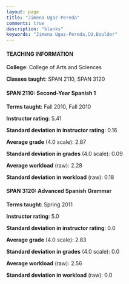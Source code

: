 ```yaml
---
layout: page
title: "Jimena Ugaz-Pereda" 
comments: true
description: "blanks"
keywords: "Jimena Ugaz-Pereda,CU,Boulder"
---
```

<head>
<script src="https://ajax.googleapis.com/ajax/libs/jquery/2.1.3/jquery.min.js"></script>
<script src="https://dl.dropboxusercontent.com/s/pc42nxpaw1ea4o9/highcharts.js?dl=0"></script>
<!-- <script src="../assets/js/highcharts.js"></script> -->
<style type="text/css">@font-face {
	font-family: "Bebas Neue";
	src: url(https://www.filehosting.org/file/details/544349/BebasNeue Regular.otf) format("opentype");
	}
	h1.Bebas { 
		font-family: "Bebas Neue", Verdana, Tahoma;
	}
</style>
</head>
	   
#### TEACHING INFORMATION

**College**: College of Arts and Sciences

**Classes taught**: SPAN 2110, SPAN 3120

#### SPAN 2110: Second-Year Spanish 1

**Terms taught**: Fall 2010, Fall 2010

**Instructor rating**: 5.41

**Standard deviation in instructor rating**: 0.16

**Average grade** (4.0 scale): 2.87

**Standard deviation in grades** (4.0 scale): 0.09

**Average workload** (raw): 2.28

**Standard deviation in workload** (raw): 0.18

#### SPAN 3120: Advanced Spanish Grammar

**Terms taught**: Spring 2011

**Instructor rating**: 5.0

**Standard deviation in instructor rating**: 0.0

**Average grade** (4.0 scale): 2.83

**Standard deviation in grades** (4.0 scale): 0.0

**Average workload** (raw): 2.56

**Standard deviation in workload** (raw): 0.0

